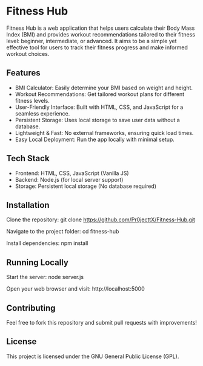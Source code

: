 # Fitness Hub

Fitness Hub is a web application that helps users calculate their Body Mass Index (BMI) and provides workout recommendations tailored to their fitness level: beginner, intermediate, or advanced. It aims to be a simple yet effective tool for users to track their fitness progress and make informed workout choices.

## Features
- BMI Calculator: Easily determine your BMI based on weight and height.
- Workout Recommendations: Get tailored workout plans for different fitness levels.
- User-Friendly Interface: Built with HTML, CSS, and JavaScript for a seamless experience.
- Persistent Storage: Uses local storage to save user data without a database.
- Lightweight & Fast: No external frameworks, ensuring quick load times.
- Easy Local Deployment: Run the app locally with minimal setup.

## Tech Stack
- Frontend: HTML, CSS, JavaScript (Vanilla JS)
- Backend: Node.js (for local server support)
- Storage: Persistent local storage (No database required)

## Installation

Clone the repository:
git clone https://github.com/Pr0jecttX/Fitness-Hub.git

Navigate to the project folder:
cd fitness-hub

Install dependencies:
npm install

## Running Locally

Start the server:
node server.js

Open your web browser and visit:
http://localhost:5000

## Contributing
Feel free to fork this repository and submit pull requests with improvements!

## License
This project is licensed under the GNU General Public License (GPL).
